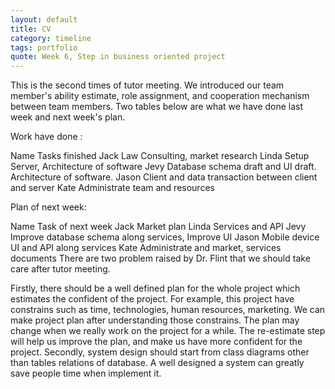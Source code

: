 ```yaml
---
layout: default
title: CV
category: timeline
tags: portfolio
quote: Week 6, Step in business oriented project
---
```


This is the second times of tutor meeting. We introduced our team member's ability estimate, role assignment, and cooperation mechanism between team members. Two tables below are what we have done last week and next week's plan.

Work have done :

Name	Tasks finished
Jack	Law Consulting, market research
Linda	Setup Server, Architecture of software
Jevy	Database schema draft and UI draft. Architecture of software.
Jason	Client and data transaction between client and server
Kate	Administrate team and resources

Plan of next week:

Name	Task of next week
Jack	Market plan
Linda	Services and API
Jevy	Improve database schema along services, Improve UI
Jason	Mobile device UI and API along services
Kate	Administrate and market, services documents
There are two problem raised by Dr. Flint that we should take care after tutor meeting.

Firstly, there should be a well defined plan for the whole project which estimates the confident of the project. For example, this project have constrains such as time, technologies, human resources, marketing. We can make project plan after understanding those constrains. The plan may change when we really work on the project for a while. The re-estimate step will help us improve the plan, and make us have more confident for the project.
Secondly, system design should start from class diagrams other than tables relations of database. A well designed a system can greatly save people time when implement it.
